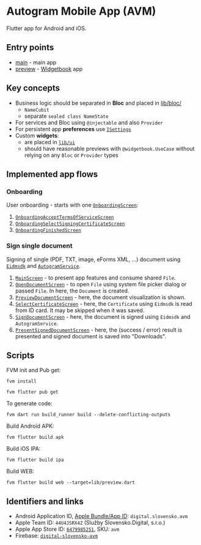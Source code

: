 # Autogram Mobile App (AVM)

Flutter app for Android and iOS.

## Entry points

- [main](lib/main.dart) - main app
- [preview](lib/preview.dart) - [Widgetbook](https://www.widgetbook.io/blog/getting-started) app

## Key concepts

- Business logic should be separated in **Bloc** and placed in [lib/bloc/](lib/bloc)
  - `NameCubit`
  - separate `sealed class NameState`
- For services and Bloc using `@injectable` and also `Provider`
- For persistent app **preferences** use [`ISettings`](lib/data/settings.dart)
- Custom **widgets**:
  - are placed in [`lib/ui`](lib/ui)
  - should have reasonable previews with `@widgetbook.UseCase` without relying on any `Bloc` or `Provider` types

## Implemented app flows

### Onboarding

User onboarding - starts with one [`OnboardingScreen`](lib/ui/screens/onboarding_screen.dart):

1. [`OnboardingAcceptTermsOfServiceScreen`](lib/ui/screens/onboarding_accept_terms_of_service_screen.dart) 
2. [`OnboardingSelectSigningCertificateScreen`](lib/ui/screens/onboarding_select_signing_certificate_screen.dart)
3. [`OnboardingFinishedScreen`](lib/ui/screens/onboarding_finished_screen.dart)

### Sign single document

Signing of single (PDF, TXT, image, eForms XML, ...) document using
[`Eidmsdk`](../eidmsdk_flutter/lib/eidmsdk.dart) and
[`AutogramService`](../autogram_sign/lib/src/iautogram_service.dart).

1. [`MainScreen`](lib/ui/screens/main_screen.dart) - to present app features and consume shared
   `File`.
2. [`OpenDocumentScreen`](lib/ui/screens/open_document_screen.dart) - to open `File` using system
   file picker dialog or passed `File`.
   In here, the `Document` is created.
3. [`PreviewDocumentScreen`](lib/ui/screens/preview_document_screen.dart) - here, the document
  visualization is shown.
4. [`SelectCertificateScreen`](lib/ui/screens/select_certificate_screen.dart) - here, the
   `Certificate` using `Eidmsdk` is read from ID card. It may be skipped when it was saved.
5. [`SignDocumentScreen`](lib/ui/screens/sign_document_screen.dart) - here, the document is signed
   using `Eidmsdk` and `AutogramService`.
6. [`PresentSignedDocumentScreen`](lib/ui/screens/present_signed_document_screen.dart) - here, the
   (success / error) result is presented and signed document is saved into "Downloads".

## Scripts

FVM init and Pub get:

```shell
fvm install
```

```shell
fvm flutter pub get
```

To generate code:

```shell
fvm dart run build_runner build --delete-conflicting-outputs
```

Build Android APK:

```shell
fvm flutter build apk
```

Build iOS IPA:

```shell
fvm flutter build ipa
```

Build WEB:

```shell
fvm flutter build web --target=lib/preview.dart
```

## Identifiers and links

- Android Application ID, [Apple Bundle/App ID](https://developer.apple.com/account/resources/identifiers/bundleId/edit/832594XXZD): `digital.slovensko.avm`
- Apple Team ID: `44U4JSRX4Z` (Služby Slovensko.Digital, s.r.o.)
- Apple App Store ID: [`6479985251`](https://appstoreconnect.apple.com/apps/6479985251/distribution/info), SKU: `avm`
- Firebase: [`digital-slovensko-avm`](https://console.firebase.google.com/project/digital-slovensko-avm/overview)
